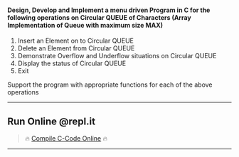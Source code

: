 #### Design, Develop and Implement a menu driven Program in C for the following operations on Circular QUEUE of Characters (Array Implementation of Queue with maximum size MAX)
1. Insert an Element on to Circular QUEUE
2. Delete an Element from Circular QUEUE
3. Demonstrate Overflow and Underflow situations on Circular QUEUE
4. Display the status of Circular QUEUE
5. Exit

Support the program with appropriate functions for each of the above operations
***
## Run Online @repl.it

> 🔥 [Compile C-Code Online](https://repl.it/@dntandan/circularqueue) 🔥
***
